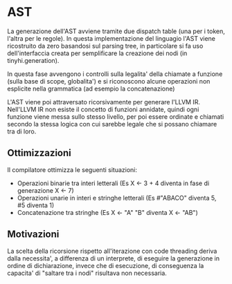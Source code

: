 # AST

La generazione dell'AST avviene tramite due dispatch table (una per i token, l'altra per le regole). In questa implementazione del linguagio l'AST viene ricostruito da zero basandosi sul parsing tree, in particolare si fa uso dell'interfaccia creata per semplificare la creazione dei nodi (in tinyhi.generation).

In questa fase avvengono i controlli sulla legalita' della chiamate a funzione (sulla base di scope, globalita') e si riconoscono alcune operazioni non esplicite nella grammatica (ad esempio la concatenazione)

L'AST viene poi attraversato ricorsivamente per generare l'LLVM IR.
Nell'LLVM IR non esiste il concetto di funzioni annidate, quindi ogni funzione viene messa sullo stesso livello, per poi essere ordinate e chiamati secondo la stessa logica con cui sarebbe legale che si possano chiamare tra di loro.

## Ottimizzazioni

Il compilatore ottimizza le seguenti situazioni:

- Operazioni binarie tra interi letterali (Es X <- 3 + 4 diventa in fase di generazione X <- 7)
- Operazioni unarie in interi e stringhe letterali (Es #"ABACO" diventa 5, #5 diventa 1)
- Concatenazione tra stringhe (Es X <- "A" "B" diventa X <- "AB")

## Motivazioni

La scelta della ricorsione rispetto all'iterazione con code threading deriva dalla necessita', a differenza di un interprete, di eseguire la generazione in ordine di dichiarazione, invece che di esecuzione, di conseguenza la capacita' di "saltare tra i nodi" risultava non necessaria.
